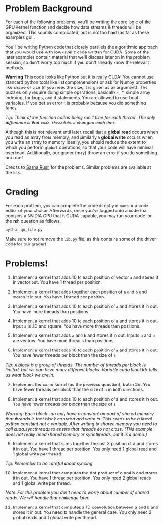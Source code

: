 # Problem Background

For each of the following problems, you'll be writing the core logic of the GPU Kernel function and decide how data streams & threads will be organized. This sounds complicated, but is not too hard (as far as these examples go!). 

You'll be writing Python code that closely parallels the algorithmic approach that you would use with low-level ``C`` code written for CUDA. Some of the later examples contain material that we'll discuss later on in the problem session, so don't worry too much if you don't already know the relevant methods.

**Warning** This code looks like Python but it is really CUDA! You cannot use standard python tools like list comprehensions or ask for Numpy properties like shape or size (if you need the size, it is given as an argument). The puzzles only require doing simple operations, basically +, *, simple array indexing, for loops, and if statements. You are allowed to use local variables. If you get an error it is probably because you did something fancy.

*Tip: Think of the function call as being run 1 time for each thread. The only difference is that ``cuda.threadIdx.x`` changes each time.*

Although this is not relevant until later, recall that a **global read** occurs when you read an array from memory, and similarly a **global write** occurs when you write an array to memory. Ideally, you should reduce the extent to which you perform ``global`` operations, so that your code will have minimal overhead. Additionally, our grader (may) throw an error if you do something not nice!

Credits to [Sasha Rush](https://github.com/srush/GPU-Puzzles/tree/main) for the problems. Similar problems are available at the link.

# Grading

For each problem, you can complete the code directly in ``nano`` or a code editor of your choice. Afterwards, once you've logged onto a node that contains a NVIDIA GPU that is CUDA-capable, you may run your code for the **n**th question as follows.
```
python qn_file.py
```
Make sure to not remove the ```lib.py``` file, as this contains some of the driver code for our grader!

# Problems! 

1. Implement a kernel that adds 10 to each position of vector ``a`` and stores it in vector out. You have 1 thread per position.

2. Implement a kernel that adds together each position of ``a`` and ``b`` and stores it in out. You have 1 thread per position.

3. Implement a kernel that adds 10 to each position of ``a`` and stores it in out. You have more threads than positions.

4. Implement a kernel that adds 10 to each position of ``a`` and stores it in out. Input ``a`` is 2D and square. You have more threads than positions.

5. Implement a kernel that adds ``a`` and ``b`` and stores it in out. Inputs ``a`` and ``b`` are vectors. You have more threads than positions.

6. Implement a kernel that adds 10 to each position of ``a`` and stores it in out. You have fewer threads per block than the size of ``a``.

*Tip: A block is a group of threads. The number of threads per block is limited, but we can have many different blocks. Variable cuda.blockIdx tells us what block we are in.*

7. Implement the same kernel (as the previous question), but in 2d.  You have fewer threads per block than the size of ``a`` in both directions.

8. Implement a kernel that adds 10 to each position of a and stores it in out. You have fewer threads per block than the size of ``a``.

*Warning: Each block can only have a constant amount of shared memory that threads in that block can read and write to. This needs to be a literal python constant not a variable. After writing to shared memory you need to call cuda.syncthreads to ensure that threads do not cross. (This example does not really need shared memory or syncthreads, but it is a demo.)*

9. Implement a kernel that sums together the last 3 position of a and stores it in out. You have 1 thread per position. You only need 1 global read and 1 global write per thread.

*Tip: Remember to be careful about syncing.*

10. Implement a kernel that computes the dot-product of a and b and stores it in out. You have 1 thread per position. You only need 2 global reads and 1 global write per thread.

*Note: For this problem you don't need to worry about number of shared reads. We will handle that challenge later.*

11. Implement a kernel that computes a 1D convolution between a and b and stores it in out. You need to handle the general case. You only need 2 global reads and 1 global write per thread.
